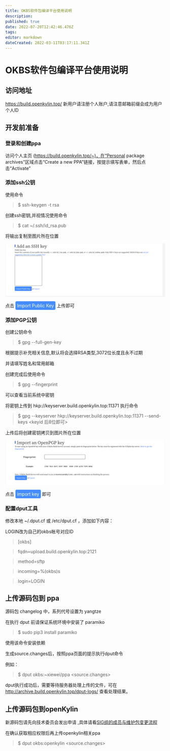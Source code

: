```yaml
---
title: OKBS软件包编译平台使用说明
description: 
published: true
date: 2022-07-20T12:42:46.476Z
tags: 
editor: markdown
dateCreated: 2022-03-11T03:17:11.341Z
---
```


# OKBS软件包编译平台使用说明



## 访问地址

https://build.openkylin.top/ 新用户请注册个人账户,请注意邮箱前缀会成为用户个人ID



## 开发前准备

### 登录和创建ppa

访问个人主页 (https://build.openkylin.top/~)，在“Personal package archives”区域点击“Create a new PPA”链接，按提示填写表单，然后点击“Activate”

### 添加ssh公钥

使用命令



> $ ssh-keygen -t rsa



创建ssh密钥,并视情况使用命令



> $ cat ~/.ssh/id_rsa.pub



将输出复制至图片所在位置

![添加SSH密钥](./img/添加ssh密钥位置.png)

点击 <span style="background-color:#448cff; padding:5px;border-radius:4px;color:white">Import Public Key</span> 上传即可



### 添加PGP公钥

创建公钥命令



> $ gpg --full-gen-key



根据提示补充相关信息,默认将会选择RSA类型,3072位长度且永不过期

并请填写姓名和常用邮箱

创建完成后使用命令



> $ gpg --fingerprint



可以查看当前系统中密钥

将密钥上传到 hkp://keyserver.build.openkylin.top:11371 执行命令



> $ gpg --keyserver hkp://keyserver.build.openkylin.top:11371 --send-keys <keyid 后8位即可>



上传后将创建密钥拷贝到图片所在位置



![添加PGP密钥](./img/添加gpg密钥位置.png)



点击 <span style="background-color:#448cff; padding:5px;border-radius:4px;color:white">import key</span> 即可



### 配置dput工具

修改本地 ~/.dput.cf 或 /etc/dput.cf ，添加如下内容：

LOGIN改为自己的okbs帐号对应ID



> [okbs] 

> fqdn=upload.build.openkylin.top:2121 

> method=sftp 

> incoming=%(okbs)s 

> login=LOGIN 



## 上传源码包到 ppa

源码包 changelog 中，系列代号设置为 yangtze

在执行 dput 前请保证系统环境中安装了 paramiko



> $ sudo pip3 install paramiko



使用该命令安装依赖

生成source.changes后，按照ppa页面的提示执行dput命令

例如： 



> $ dput okbs:~xiewei/ppa <source.changes> 



dput执行成功后，需要等待服务器处理上传的文件，可在 http://archive.build.openkylin.top/dput-logs/ 查看处理结果。



## 上传源码包到openKylin

新源码包请先向技术委员会发出申请 ,具体请看[SIG组的成员与维护包变更流程](/zh/SIG使用手册/SIG组的成员与维护包变更流程)

在确认获取相应权限后再上传openkylin相关ppa



> $ dput okbs:openkylin <source.changes> 
